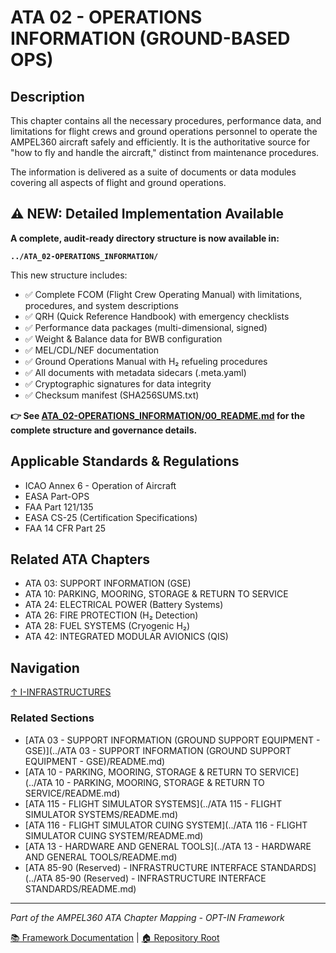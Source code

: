 # ATA 02 - OPERATIONS INFORMATION (GROUND-BASED OPS)

## Description

This chapter contains all the necessary procedures, performance data, and limitations for flight crews and ground operations personnel to operate the AMPEL360 aircraft safely and efficiently. It is the authoritative source for "how to fly and handle the aircraft," distinct from maintenance procedures.

The information is delivered as a suite of documents or data modules covering all aspects of flight and ground operations.

## ⚠️ NEW: Detailed Implementation Available

**A complete, audit-ready directory structure is now available in:**

**`../ATA_02-OPERATIONS_INFORMATION/`**

This new structure includes:
- ✅ Complete FCOM (Flight Crew Operating Manual) with limitations, procedures, and system descriptions
- ✅ QRH (Quick Reference Handbook) with emergency checklists
- ✅ Performance data packages (multi-dimensional, signed)
- ✅ Weight & Balance data for BWB configuration
- ✅ MEL/CDL/NEF documentation
- ✅ Ground Operations Manual with H₂ refueling procedures
- ✅ All documents with metadata sidecars (.meta.yaml)
- ✅ Cryptographic signatures for data integrity
- ✅ Checksum manifest (SHA256SUMS.txt)

**👉 See [ATA_02-OPERATIONS_INFORMATION/00_README.md](../ATA_02-OPERATIONS_INFORMATION/00_README.md) for the complete structure and governance details.**

## Applicable Standards & Regulations

- ICAO Annex 6 - Operation of Aircraft
- EASA Part-OPS
- FAA Part 121/135
- EASA CS-25 (Certification Specifications)
- FAA 14 CFR Part 25

## Related ATA Chapters

- ATA 03: SUPPORT INFORMATION (GSE)
- ATA 10: PARKING, MOORING, STORAGE & RETURN TO SERVICE
- ATA 24: ELECTRICAL POWER (Battery Systems)
- ATA 26: FIRE PROTECTION (H₂ Detection)
- ATA 28: FUEL SYSTEMS (Cryogenic H₂)
- ATA 42: INTEGRATED MODULAR AVIONICS (QIS)

## Navigation

[↑ I-INFRASTRUCTURES](../README.md)

### Related Sections

- [ATA 03 - SUPPORT INFORMATION (GROUND SUPPORT EQUIPMENT - GSE)](../ATA 03 - SUPPORT INFORMATION (GROUND SUPPORT EQUIPMENT - GSE)/README.md)
- [ATA 10 - PARKING, MOORING, STORAGE & RETURN TO SERVICE](../ATA 10 - PARKING, MOORING, STORAGE & RETURN TO SERVICE/README.md)
- [ATA 115 - FLIGHT SIMULATOR SYSTEMS](../ATA 115 - FLIGHT SIMULATOR SYSTEMS/README.md)
- [ATA 116 - FLIGHT SIMULATOR CUING SYSTEM](../ATA 116 - FLIGHT SIMULATOR CUING SYSTEM/README.md)
- [ATA 13 - HARDWARE AND GENERAL TOOLS](../ATA 13 - HARDWARE AND GENERAL TOOLS/README.md)
- [ATA 85-90 (Reserved) - INFRASTRUCTURE INTERFACE STANDARDS](../ATA 85-90 (Reserved) - INFRASTRUCTURE INTERFACE STANDARDS/README.md)

---

*Part of the AMPEL360 ATA Chapter Mapping - OPT-IN Framework*

[📚 Framework Documentation](../../README.md) | [🏠 Repository Root](../../../README.md)
